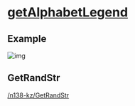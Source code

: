 # [getAlphabetLegend](https://github.com/n138-kz/getAlphabetLegend)

## Example
![img](https://user-images.githubusercontent.com/8064928/69784843-1f216580-11fa-11ea-8fff-54754f3a64bd.png)

## GetRandStr
[/n138-kz/GetRandStr](https://github.com/n138-kz/GetRandStr)
